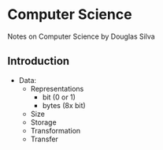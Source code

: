 # Computer Science 
Notes on Computer Science by Douglas Silva

## Introduction
- Data:
  - Representations
    - bit (0 or 1)
    - bytes (8x bit)
  - Size 
  - Storage
  - Transformation
  - Transfer
